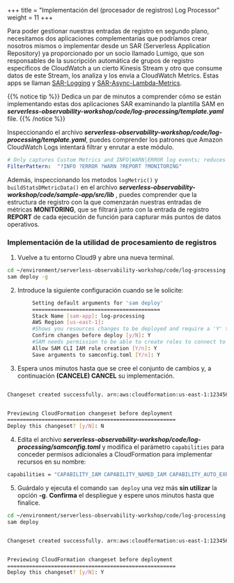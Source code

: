 +++
title = "Implementación del (procesador de registros) Log Processor"
weight = 11
+++

Para poder gestionar nuestras entradas de registro en segundo plano, necesitamos dos aplicaciones complementarias que podríamos crear nosotros mismos o implementar desde un SAR (Serverless Application Repository) ya proporcionado por un socio llamado Lumigo, que son responsables de la suscripción automática de grupos de registro específicos de CloudWatch a un cierto Kinesis Stream y otro que consume datos de este Stream, los analiza y los envía a CloudWatch Metrics. Estas apps se llaman  [SAR-Logging](https://console.aws.amazon.com/lambda/home?region=us-east-1#/create/app?applicationId=arn:aws:serverlessrepo:us-east-1:374852340823:applications/auto-subscribe-log-group-to-arn) y [SAR-Async-Lambda-Metrics](https://console.aws.amazon.com/lambda/home?region=us-east-1#/create/app?applicationId=arn:aws:serverlessrepo:us-east-1:374852340823:applications/async-custom-metrics).

{{% notice tip %}}
Dedica un par de minutos a comprender cómo se están implementando estas dos aplicaciones SAR examinando la plantilla SAM en ***serverless-observability-workshop/code/log-processing/template.yaml*** file.
{{% /notice %}}

Inspeccionando el archivo  ***serverless-observability-workshop/code/log-processing/template.yaml***, puedes comprender los patrones que Amazon CloudWatch Logs intentará filtrar y enrutar a este módulo.

```yaml
# Only captures Custom Metrics and INFO|WARN|ERROR log events; reduces cost and unnecessary noise
FilterPattern:  "?INFO ?ERROR ?WARN ?REPORT ?MONITORING"
```

Además, inspeccionando los metodos `logMetric()` y `buildStatsDMetricData()` en el archivo ***serverless-observability-workshop/code/sample-app/src/lib*** , puedes comprender que la estructura de registro con la que comenzarán nuestras entradas de métricas **MONITORING**, que se filtrará junto con la entrada de registro **REPORT** de cada ejecución de función para capturar más puntos de datos operativos.

### Implementación de la utilidad de procesamiento de registros

1. Vuelve a tu entorno Cloud9 y abre una nueva terminal.

```sh
cd ~/environment/serverless-observability-workshop/code/log-processing
sam deploy -g
```

2. Introduce la siguiente configuración cuando se le solicite:

```sh
        Setting default arguments for 'sam deploy'
        =========================================
        Stack Name [sam-app]: log-processing
        AWS Region [us-east-1]: 
        #Shows you resources changes to be deployed and require a 'Y' to initiate deploy
        Confirm changes before deploy [y/N]: Y
        #SAM needs permission to be able to create roles to connect to the resources in your template
        Allow SAM CLI IAM role creation [Y/n]: Y
        Save arguments to samconfig.toml [Y/n]: Y 
```

3. Espera unos minutos hasta que se cree el conjunto de cambios y, a continuación **(CANCELE) CANCEL** su implementación.

```sh 

Changeset created successfully. arn:aws:cloudformation:us-east-1:1234567890:changeSet/samcli-deploy1597269838/0752490d-33a9-4995-ae17-4ccca3efbf5d


Previewing CloudFormation changeset before deployment
======================================================
Deploy this changeset? [y/N]: N
```

4. Edita el archivo ***serverless-observability-workshop/code/log-processing/samconfig.toml*** y modifica el parámetro `capabilities` para conceder permisos adicionales a CloudFormation para implementar recursos en su nombre:

```sh
capabilities = "CAPABILITY_IAM CAPABILITY_NAMED_IAM CAPABILITY_AUTO_EXPAND"
```

5. Guárdalo y ejecuta el comando `sam deploy` una vez más **sin utilizar** la opción **-g**. **Confirma** el despliegue y espere unos minutos hasta que finalice.

```sh
cd ~/environment/serverless-observability-workshop/code/log-processing
sam deploy
```

```sh 

Changeset created successfully. arn:aws:cloudformation:us-east-1:1234567890:changeSet/samcli-deploy1597269838/0752490d-33a9-4995-ae17-4ccca3efbf5d


Previewing CloudFormation changeset before deployment
======================================================
Deploy this changeset? [y/N]: Y
```

